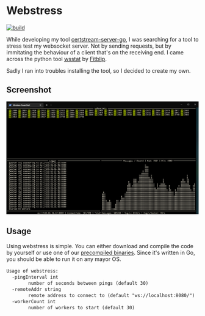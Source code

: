 # Webstress
[![build](https://github.com/d-Rickyy-b/webstress/actions/workflows/release_build.yml/badge.svg)](https://github.com/d-Rickyy-b/webstress/actions/workflows/release_build.yml)

While developing my tool [certstream-server-go](https://github.com/d-Rickyy-b/certstream-server-go), I was searching for a tool to stress test my websocket server.
Not by sending requests, but by immitating the behaviour of a client that's on the receiving end.
I came across the python tool [wsstat](https://github.com/Fitblip/wsstat) by [Fitblip](https://github.com/Fitblip).

Sadly I ran into troubles installing the tool, so I decided to create my own.

## Screenshot
![webstress screenshot](https://github.com/d-Rickyy-b/webstress/blob/master/docs/img/webstress_impression.png?raw=true)

## Usage
Using webstress is simple. You can either download and compile the code by yourself or use one of our [precompiled binaries](https://github.com/d-Rickyy-b/webstress/releases). Since it's written in Go, you should be able to run it on any mayor OS.

```
Usage of webstress:
  -pingInterval int
        number of seconds between pings (default 30)
  -remoteAddr string
        remote address to connect to (default "ws://localhost:8080/")
  -workerCount int
        number of workers to start (default 30)
```

